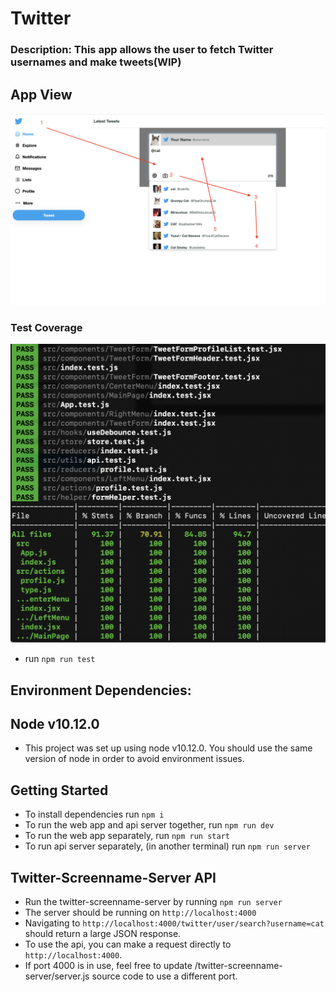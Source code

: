 # Twitter 

### Description: This app allows the user to fetch Twitter usernames and make tweets(WIP) ###

## App View ###
<img src="/images/ada-compliance.png" width="800">


### Test Coverage ###
<img src="/images/test-coverage.png" width="600">

- run `npm run test`

## Environment Dependencies:

## Node v10.12.0 ##
   - This project was set up using node v10.12.0. You should use the same version of node in order to avoid environment issues.

## Getting Started

- To install dependencies run `npm i`
- To run the web app and api server together, run `npm run dev`
- To run the web app separately, run `npm run start`
- To run api server separately, (in another terminal) run `npm run server`

## Twitter-Screenname-Server API

- Run the twitter-screenname-server by running `npm run server`
- The server should be running on `http://localhost:4000`
- Navigating to `http://localhost:4000/twitter/user/search?username=cat` should return a large JSON response.
- To use the api, you can make a request directly to `http://localhost:4000`.
- If port 4000 is in use, feel free to update /twitter-screenname-server/server.js source code to use a different port.

